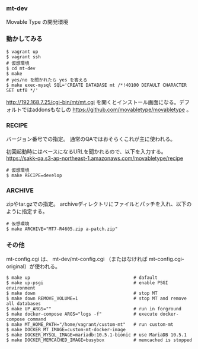 ### mt-dev

Movable Type の開発環境

### 動かしてみる

```
$ vagrant up
$ vagrant ssh
# 仮想環境
$ cd mt-dev
$ make
# yes/no を聞かれたら yes を答える
$ make exec-mysql SQL='CREATE DATABASE mt /*!40100 DEFAULT CHARACTER SET utf8 */'
```

http://192.168.7.25/cgi-bin/mt/mt.cgi を開くとインストール画面になる。デフォルトではaddonsもなしの https://github.com/movabletype/movabletype 。

### RECIPE

バージョン番号での指定。
通常のQAではおそらくこれが主に使われる。

初回起動時にはベースになるURLを聞かれるので、以下を入力する。
https://sakk-qa.s3-ap-northeast-1.amazonaws.com/movabletype/recipe

```
# 仮想環境
$ make RECIPE=develop
```

### ARCHIVE

zipやtar.gzでの指定。
archiveディレクトリにファイルとパッチを入れ、以下のように指定する。

```
# 仮想環境
$ make ARCHIVE="MT7-R4605.zip a-patch.zip"
```

### その他

mt-config.cgi は、 mt-dev/mt-config.cgi （またはなければ mt-config.cgi-original）が使われる。

```
$ make up                                       # dafault
$ make up-psgi                                  # enable PSGI environment
$ make down                                     # stop MT
$ make down REMOVE_VOLUME=1                     # stop MT and remove all databases
$ make UP_ARGS=""                               # run in forground
$ make docker-compose ARGS="logs -f"            # execute docker-compose command
$ make MT_HOME_PATH="/home/vagrant/custom-mt"   # run custom-mt
$ make DOCKER_MT_IMAGE=custom-mt-docker-image
$ make DOCKER_MYSQL_IMAGE=mariadb:10.5.1-bionic # use MariaDB 10.5.1
$ make DOCKER_MEMCACHED_IMAGE=busybox           # memcached is stopped
```
